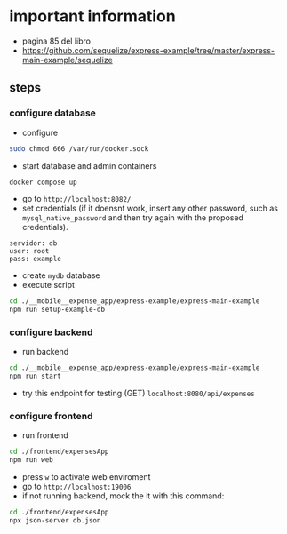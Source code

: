 # important information
- pagina 85 del libro
- https://github.com/sequelize/express-example/tree/master/express-main-example/sequelize

## steps
### configure database
- configure
```bash
sudo chmod 666 /var/run/docker.sock
```
- start database and admin containers
```bash
docker compose up
```
- go to `http://localhost:8082/`
- set credentials (if it doensnt work, insert any other password, such as `mysql_native_password` and then try again with the proposed credentials).
```
servidor: db
user: root
pass: example
```
- create `mydb` database
- execute script
```bash
cd ./__mobile__expense_app/express-example/express-main-example
npm run setup-example-db
```
### configure backend
- run backend
```bash
cd ./__mobile__expense_app/express-example/express-main-example
npm run start
```
- try this endpoint for testing (GET) `localhost:8080/api/expenses`
### configure frontend
- run frontend
```bash
cd ./frontend/expensesApp
npm run web
```
- press `w` to activate web enviroment
- go to `http://localhost:19006`
- if not running backend, mock the it with this command:
```bash
cd ./frontend/expensesApp
npx json-server db.json 
```
